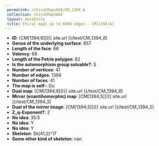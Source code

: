 ```yaml
--- 
 permalink: /chiralMaps6kE/CM_1394_6 
 collection: chiralMaps6kE
 layout: dataEntry
 title: Chiral maps up to 6000 edges - CM[1394;6]
---
```


- **ID**: [CM[1394;6]]({{ site.url }}/test/CM_1394_6)
- **Genus of the underlying surface**: 657
- **Length of the face**: 68
- **Valency**: 68
- **Length of the Petrie polygon**: 82
- **Is the automorphism group solvable?**: S
- **Number of vertices**: 41
- **Number of edges**: 1394
- **Number of faces**: 41
- **The map is self-**: Du
- **Dual map**: [CM[1394;6]]({{ site.url }}/test/CM_1394_6)
- **Mirror (enantihomorphic) map**: [CM[1394;5]]({{ site.url }}/test/CM_1394_5)
- **Dual of the mirror image**: [CM[1394;5]]({{ site.url }}/test/CM_1394_5)
- **Z_q-Exponent?**: 2
- **No idea**:  35:5
- **No idea**: Y
- **No idea**: Y
- **Skeleton**: Sk(41;2)^17
- **Some other kind of skeleton**: nan
